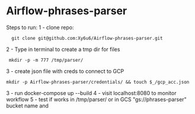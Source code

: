 # Airflow-phrases-parser
Steps to run:
1 - clone repo:

      git clone git@github.com:Xy6u6/Airflow-phrases-parser.git
      
2 - Type in terminal to create a tmp dir for files

     mkdir -p -m 777 /tmp/parser/

3 - create json file with creds to connect to GCP 

    mkdir -p Airflow-phrases-parser/credentials/ && touch $_/gcp_acc.json
3 - run
    docker-compose up --build
4 - visit localhost:8080 to monitor workflow
5 - test if works in /tmp/parser/ or in GCS "gs://phrases-parser" bucket name and 